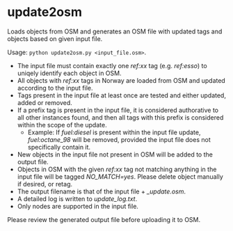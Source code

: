 # update2osm

Loads objects from OSM and generates an OSM file with updated tags and objects based on given input file.

Usage: <code>python update2osm.py <input_file.osm></code>.

* The input file must contain exactly one *ref:xx* tag (e.g. *ref:esso*) to uniqely identify each object in OSM.
* All objects with *ref:xx* tags in Norway are loaded from OSM and updated according to the input file.
* Tags present in the input file at least once are tested and either updated, added or removed.
* If a prefix tag is present in the input file, it is considered authorative to all other instances found, and then all tags with this prefix is considered within the scope of the update.
  - Example: If *fuel:diesel* is present within the input file update, *fuel:octane_98* will be removed, provided the input file does not specifically contain it.
* New objects in the input file not present in OSM will be added to the output file.
* Objects in OSM with the given *ref:xx* tag not matching anything in the input file will be tagged *NO_MATCH=yes*. Please delete object manually if desired, or retag.
* The output filename is that of the input file + *_update.osm*.
* A detailed log is written to *update_log.txt*.
* Only nodes are supported in the input file.

Please review the generated output file before uploading it to OSM.
